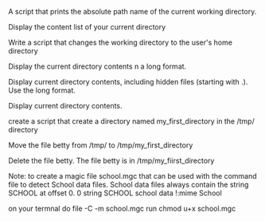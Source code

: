 A script that prints the absolute path name of the current working directory.

Display the content list of your current directory

Write a script that changes the working directory to the user's home directory

Display the current directory contents n a long format.

Display current directory contents, including hidden files (starting with .). Use the long format.

Display current directory contents.

create a script that create a directory named my_first_directory in the /tmp/ directory

Move the file betty from /tmp/ to /tmp/my_first_directory

Delete the file betty. The file betty is in /tmp/my_fiirst_directory

Note: to create a magic file school.mgc that can be used with the command file to detect School data files. School data files always contain the string SCHOOL at offset 0. 0 string SCHOOL school data !:mime School

on your termnal do file -C -m school.mgc run chmod u+x school.mgc